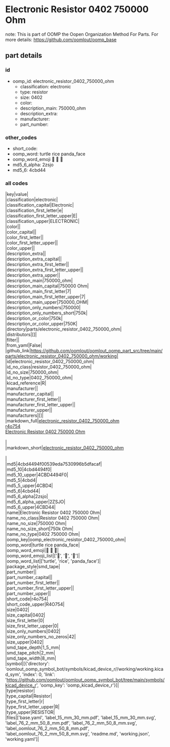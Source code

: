 # Electronic Resistor 0402 750000 Ohm  

note: This is part of OOMP the Oopen Organization Method For Parts. For more details: https://github.com/oomlout/oomp_base

##  part details





### id
* oomp_id: electronic_resistor_0402_750000_ohm
  * classification: electronic
  * type: resistor
  * size: 0402
  * color: 
  * description_main: 750000_ohm
  * description_extra: 
  * manufacturer: 
  * part_number: 

### other_codes
* short_code: 
* oomp_word: turtle rice panda_face
* oomp_word_emoji :turtle: :rice: :panda_face:
* md5_6_alpha: 2zsjo
* md5_6: 4cbd44

### all codes 
|key|value|  
|classification|electronic|  
|classification_capital|Electronic|  
|classification_first_letter|e|  
|classification_first_letter_upper|E|  
|classification_upper|ELECTRONIC|  
|color||  
|color_capital||  
|color_first_letter||  
|color_first_letter_upper||  
|color_upper||  
|description_extra||  
|description_extra_capital||  
|description_extra_first_letter||  
|description_extra_first_letter_upper||  
|description_extra_upper||  
|description_main|750000_ohm|  
|description_main_capital|750000 Ohm|  
|description_main_first_letter|7|  
|description_main_first_letter_upper|7|  
|description_main_upper|750000_OHM|  
|description_only_numbers|750000|  
|description_only_numbers_short|750k|  
|description_or_color|750k|  
|description_or_color_upper|750K|  
|directory|parts/electronic_resistor_0402_750000_ohm|  
|distributors|[]|  
|filter||  
|from_yaml|False|  
|github_link|https://github.com/oomlout/oomlout_oomp_part_src/tree/main/parts/electronic_resistor_0402_750000_ohm/working|  
|id|electronic_resistor_0402_750000_ohm|  
|id_no_class|resistor_0402_750000_ohm|  
|id_no_size|750000_ohm|  
|id_no_type|0402_750000_ohm|  
|kicad_reference|R|  
|manufacturer||  
|manufacturer_capital||  
|manufacturer_first_letter||  
|manufacturer_first_letter_upper||  
|manufacturer_upper||  
|manufacturers|[]|  
|markdown_full|[electronic_resistor_0402_750000_ohm](https://github.com/oomlout/oomlout_oomp_part_src/tree/main/parts/electronic_resistor_0402_750000_ohm/working)<br>[r4o754](https://github.com/oomlout/oomlout_oomp_part_src/tree/main/parts/electronic_resistor_0402_750000_ohm/working)<br>[Electronic Resistor 0402 750000 Ohm](https://github.com/oomlout/oomlout_oomp_part_src/tree/main/parts/electronic_resistor_0402_750000_ohm/working)<br><br>|  
|markdown_short|[electronic_resistor_0402_750000_ohm](https://github.com/oomlout/oomlout_oomp_part_src/tree/main/parts/electronic_resistor_0402_750000_ohm/working)<br><br>|  
|md5|4cbd4494f00539eda7530996b5dfacaf|  
|md5_10|4cbd4494f0|  
|md5_10_upper|4CBD4494F0|  
|md5_5|4cbd4|  
|md5_5_upper|4CBD4|  
|md5_6|4cbd44|  
|md5_6_alpha|2zsjo|  
|md5_6_alpha_upper|2ZSJO|  
|md5_6_upper|4CBD44|  
|name|Electronic Resistor 0402 750000 Ohm|  
|name_no_class|Resistor 0402 750000 Ohm|  
|name_no_size|750000 Ohm|  
|name_no_size_short|750k Ohm|  
|name_no_type|0402 750000 Ohm|  
|oomp_key|oomp_electronic_resistor_0402_750000_ohm|  
|oomp_word|turtle rice panda_face|  
|oomp_word_emoji|:turtle: :rice: :panda_face:|  
|oomp_word_emoji_list|[':turtle:', ':rice:', ':panda_face:']|  
|oomp_word_list|['turtle', 'rice', 'panda_face']|  
|package_style|smd_tape|  
|part_number||  
|part_number_capital||  
|part_number_first_letter||  
|part_number_first_letter_upper||  
|part_number_upper||  
|short_code|r4o754|  
|short_code_upper|R4O754|  
|size|0402|  
|size_capital|0402|  
|size_first_letter|0|  
|size_first_letter_upper|0|  
|size_only_numbers|0402|  
|size_only_numbers_no_zeros|42|  
|size_upper|0402|  
|smd_tape_depth|1_5_mm|  
|smd_tape_pitch|2_mm|  
|smd_tape_width|8_mm|  
|symbol|[{'directory': 'oomlout_oomp_symbol_bot/symbols/kicad_device_r//working/working.kicad_sym', 'index': 0, 'link': 'https://github.com/oomlout/oomlout_oomp_symbol_bot/tree/main/symbols/kicad_device_r', 'oomp_key': 'oomp_kicad_device_r'}]|  
|type|resistor|  
|type_capital|Resistor|  
|type_first_letter|r|  
|type_first_letter_upper|R|  
|type_upper|RESISTOR|  
|files|['base.yaml', 'label_15_mm_30_mm.pdf', 'label_15_mm_30_mm.svg', 'label_76_2_mm_50_8_mm.pdf', 'label_76_2_mm_50_8_mm.svg', 'label_oomlout_76_2_mm_50_8_mm.pdf', 'label_oomlout_76_2_mm_50_8_mm.svg', 'readme.md', 'working.json', 'working.yaml']|  

